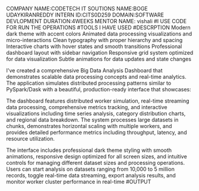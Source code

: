 COMPANY NAME:CODETECH IT SOUTIONS
NAME:BOGE UDAYKIRANREDDY
INTERN ID:CITS0D259
DOMAIN:SOFTWARE DEVLOPMENT
DURATION:4WEEKS
MENTOR NAME: vishali
#I USE CODE FOR RUN THE OPERATIONS
#TOOLS I HAVE USED
#DESCRPTION
Modern dark theme with accent colors 
Animated data processing visualizations and micro-interactions
Clean typography with proper hierarchy and spacing
Interactive charts with hover states and smooth transitions
Professional dashboard layout with sidebar navigation
Responsive grid system optimized for data visualization
Subtle animations for data updates and state changes

I've created a comprehensive Big Data Analysis Dashboard that demonstrates scalable data processing concepts and real-time analytics. The application simulates distributed processing patterns similar to PySpark/Dask with a beautiful, production-ready interface that showcases:

The dashboard features distributed worker simulation, real-time streaming data processing, comprehensive metrics tracking, and interactive visualizations including time series analysis, category distribution charts, and regional data breakdown. The system processes large datasets in chunks, demonstrates horizontal scaling with multiple workers, and provides detailed performance metrics including throughput, latency, and resource utilization.

The interface includes professional dark theme styling with smooth animations, responsive design optimized for all screen sizes, and intuitive controls for managing different dataset sizes and processing operations. Users can start analysis on datasets ranging from 10,000 to 5 million records, toggle real-time data streaming, export analysis results, and monitor worker cluster performance in real-time
#OUTPUT
